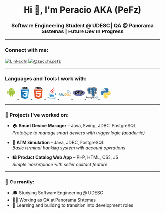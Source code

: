 <h1 align="center">Hi 👋, I'm Peracio AKA (PeFz)</h1>
<h3 align="center">Software Engineering Student @ UDESC | QA @ Panorama Sistemas | Future Dev in Progress</h3>

---

<h3 align="left">Connect with me:</h3>
<p align="left">
  <a href="https://www.linkedin.com/in/peracio-zacchi-184bab274/" target="blank">
    <img align="center" src="https://raw.githubusercontent.com/rahuldkjain/github-profile-readme-generator/master/src/images/icons/Social/linked-in-alt.svg" alt="LinkedIn" height="30" width="40" />
  </a>
  <a href="https://instagram.com/zacchi.pefz" target="blank">
    <img align="center" src="https://raw.githubusercontent.com/rahuldkjain/github-profile-readme-generator/master/src/images/icons/Social/instagram.svg" alt="@zacchi.pefz" height="30" width="40" />
  </a>
</p>

---

<h3 align="left">Languages and Tools I work with:</h3>
<p align="left">
  <a href="https://developer.android.com" target="_blank" rel="noreferrer">
    <img src="https://raw.githubusercontent.com/devicons/devicon/master/icons/android/android-original-wordmark.svg" alt="android" width="40" height="40"/>
  </a>
  <a href="https://www.w3schools.com/css/" target="_blank" rel="noreferrer">
    <img src="https://raw.githubusercontent.com/devicons/devicon/master/icons/css3/css3-original-wordmark.svg" alt="css3" width="40" height="40"/>
  </a>
  <a href="https://www.w3.org/html/" target="_blank" rel="noreferrer">
    <img src="https://raw.githubusercontent.com/devicons/devicon/master/icons/html5/html5-original-wordmark.svg" alt="html5" width="40" height="40"/>
  </a>
  <a href="https://www.java.com" target="_blank" rel="noreferrer">
    <img src="https://raw.githubusercontent.com/devicons/devicon/master/icons/java/java-original.svg" alt="java" width="40" height="40"/>
  </a>
  <a href="https://www.mysql.com/" target="_blank" rel="noreferrer">
    <img src="https://raw.githubusercontent.com/devicons/devicon/master/icons/mysql/mysql-original-wordmark.svg" alt="mysql" width="40" height="40"/>
  </a>
  <a href="https://www.php.net" target="_blank" rel="noreferrer">
    <img src="https://raw.githubusercontent.com/devicons/devicon/master/icons/php/php-original.svg" alt="php" width="40" height="40"/>
  </a>
  <a href="https://www.postgresql.org" target="_blank" rel="noreferrer">
    <img src="https://raw.githubusercontent.com/devicons/devicon/master/icons/postgresql/postgresql-original-wordmark.svg" alt="postgresql" width="40" height="40"/>
  </a>
  <a href="https://www.python.org" target="_blank" rel="noreferrer">
    <img src="https://raw.githubusercontent.com/devicons/devicon/master/icons/python/python-original.svg" alt="python" width="40" height="40"/>
  </a>
</p>

---

<h3 align="left">🧩 Projects I've worked on:</h3>

- 🏠 **Smart Device Manager** – Java, Swing, JDBC, PostgreSQL  
  _Prototype to manage smart devices with trigger logic (academic)_

- 💸 **ATM Simulation** – Java, JDBC, PostgreSQL  
  _Basic terminal banking system with account operations_

- 🛍️ **Product Catalog Web App** – PHP, HTML, CSS, JS  
  _Simple marketplace with seller contact feature_

---

<h3 align="left">🧠 Currently:</h3>

- 🎓 Studying Software Engineering @ UDESC  
- 👨‍💻 Working as QA at Panorama Sistemas  
- 🚀 Learning and building to transition into development roles
